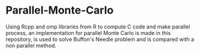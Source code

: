 # Parallel-Monte-Carlo
Using Rcpp and omp libraries from R to compute C code and make parallel process, an implementation for parallel Monte Carlo  is made in this repository, is used to solve Buffon's Needle problem and is compared with a non parallel method.

